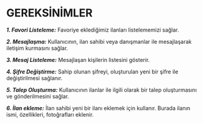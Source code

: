 # GEREKSİNİMLER

***1. Favori Listeleme:*** Favoriye eklediğimiz ilanları listelememizi sağlar.

***2. Mesajlaşma:*** Kullanıcının, ilan sahibi veya danışmanlar ile mesajlaşarak iletişim kurmasını sağlar.

***3. Mesaj Listeleme:*** Mesajlaşan kişilerin listesini gösterir.

***4. Şifre Değiştirme:*** Sahip olunan şifreyi, oluşturulan yeni bir şifre ile değiştirilmesi sağlanır.

***5. Talep Oluşturma:*** Kullanıcının ilanlar ile ilgili olarak bir talep oluşturmasını ve gönderilmesini sağlar.

***6. İlan ekleme:*** İlan sahibi yeni bir ilanı eklemek için kullanır. Burada ilanın ismi, özellikleri, fotoğrafları eklenir.

